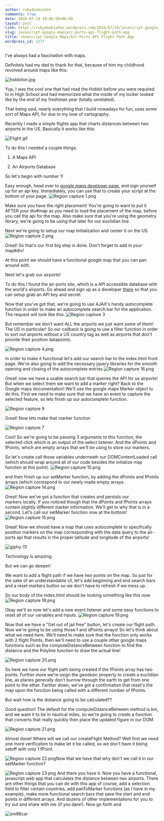 ```yaml
---
author: rubydoobiedoo
comments: true
date: 2016-07-19 19:06:58+00:00
layout: post
link: https://rubydoobiedoo.wordpress.com/2016/07/19/javascript-google-mapsair-ports-api-flight-path-app/
slug: javascript-google-mapsair-ports-api-flight-path-app
title: Javascript Google Maps/Air-Ports API Flight Path App
wordpress_id: 1277
---
```


I've always had a fascination with maps.

Definitely had my dad to thank for that, because of him my childhood revolved around maps like this:

![hobbiton.jpg](https://rubydoobiedoo.files.wordpress.com/2016/07/hobbiton.jpg)

Yup, I was the cool one that had read the Hobbit before you were required to in High School and had memorized what the inside of my locker looked like by the end of my freshman year (totally unrelated).

That being said, nearly everything that I build nowadays for fun, uses some sort of Maps API, for due to my love of cartography.

Recently I made a simple flights app that charts distances between two airports in the US. Basically it works like this:

![Flight gif](https://rubydoobiedoo.files.wordpress.com/2016/07/flight-gif.gif)

To do this I needed a couple things:



	
  1. A Maps API

	
  2. An Airports Database


So let's begin with number 1!

Easy enough, head over to [google maps developer page](https://developers.google.com/maps/), and sign yourself up for an api key. Immediately, you can use that to create your script at the bottom of your page. ![Region capture 1.png](https://rubydoobiedoo.files.wordpress.com/2016/07/region-capture-1.png)

Make sure you have the right placement! You're going to want to put it AFTER your div#map as you need to load the placement of the map, before you call the api for the map. Also make sure that you're using the geometry library, we're going to be using that later for our euclidian line.

Next we're going to setup our map initialization and center it on the US. ![Region capture 2.png](https://rubydoobiedoo.files.wordpress.com/2016/07/region-capture-21.png)

Great! So that's our first big step is done. Don't forget to add in your map#div!

At this point we should have a functional google map that you can pan around with.

Next let's grab our airports!

To do this I found the air-ports site, which is a API accessible database with the world's airports. Go ahead and sign up as a developer [there](https://www.air-port-codes.com/) so that you can setup grab an API key and secret.

Now that you've got that, we're going to use AJAX's handy autocomplete function in order to make an autocomplete search bar for the application. The request will look like this: ![Region capture 3](https://rubydoobiedoo.files.wordpress.com/2016/07/region-capture-31.png)

But remember we don't want ALL the airports we just want some of them! The US in particular! So our callback is going to use a filter function in order to sort out airports without a US country tag as well as airports that don't provide their position datapoints.

![Region capture 4.png](https://rubydoobiedoo.files.wordpress.com/2016/07/region-capture-41.png)

In order to make it functional let's add our search bar to the index.html front page. We're also going to add the necessary jquery libraries for the smooth opening and closing of the autocomplete entries.![Region capture 16.png](https://rubydoobiedoo.files.wordpress.com/2016/07/region-capture-16.png)

Great! now we have a usable search bar that queries the API for us airports! But when we select them we want to add a marker right? Back to the Google maps documentation! We'll use the google maps Marker object to do this. First we need to make sure that we have an event to capture the selected feature, so lets finish up our autocomplete function.

![Region capture 9](https://rubydoobiedoo.files.wordpress.com/2016/07/region-capture-91.png)

Great! Now lets make that marker function

![Region capture 7](https://rubydoobiedoo.files.wordpress.com/2016/07/region-capture-71.png)

Cool! So we're going to be passing 3 arguments to this function, the selected click which is an output of the select listener. And the dPoints and fPoints, which are empty arrays that we'll be using to store our markers.

So let's create call those variables underneath our DOMContentLoaded call (which should wrap around all of our code besides the initialize map function at this point). ![Region capture 10.png](https://rubydoobiedoo.files.wordpress.com/2016/07/region-capture-101.png)

and then finish up our setMarker function, by adding the dPoints and fPoints arrays (which correspond to our newly made empty arrays.![Region capture 14.png](https://rubydoobiedoo.files.wordpress.com/2016/07/region-capture-14.png)

Great! Now we've got a function that creates and persists our markers locally. If you noticed though that the dPoints and fPoints arrays contain slightly different marker information. We'll get to why that is in a second. Let's call our setMarker function now at the bottom!![Region capture 15.png](https://rubydoobiedoo.files.wordpress.com/2016/07/region-capture-15.png)

Great! Now we should have a map that uses autocomplete to specifically position markers on the map corresponding with the data query to the air-ports api that results in the proper latitude and longitude of the airports!

![giphy (1)](https://rubydoobiedoo.files.wordpress.com/2016/07/giphy-1.gif)

Technology is amazing.

But we can go deeper!

We want to add a flight path if we have two points on the map. So just for the sake of an understandable UI, let's add beginning and end search bars and a reset markers button so we don't have to refresh if we mess up.

So our body of the index.html should be looking something like this now![Region capture 18.png](https://rubydoobiedoo.files.wordpress.com/2016/07/region-capture-18.png)

Okay we'll so now let's add a new event listener and some easy functions to reset all of our variables and inputs. ![Region capture 19.png](https://rubydoobiedoo.files.wordpress.com/2016/07/region-capture-19.png)

Now that we have a "Get out of jail free" button, let's create our flight path. Now we're going to be using those f and dPoints arrays! So let's think about what we need here. We'll need to make sure that the function only works with 2 flight Points, then we'll need to use a couple other google maps functions such as the computeDistanceBetween function to find the distance and the Polyline function to draw the actual line!

![Region capture 20.png](https://rubydoobiedoo.files.wordpress.com/2016/07/region-capture-20.png)

So here we have our flight path being created if the fPoints array has two points. Further more we're usign the geodesic property to create a euclidian line, as planes generally don't burrow through the earth to get from one point to the other. Farther down, we've got a confirmation that reset's the map upon the function being called with a different number of fPoints.

But wait how is the distance going to be calculated??

Good question! The default for the computeDistanceBetween method is km, and we want it to be in nautical miles, so we're going to create a function that converts that really quickly then place the updated figure in our DOM.

![Region capture 21.png](https://rubydoobiedoo.files.wordpress.com/2016/07/region-capture-211.png)

Almost done! Where will we call our createFlight Method? Well first we need one more verification to make let it be called, so we don't have it being setoff with only 1 fPoint.

![Region capture 22.png](https://rubydoobiedoo.files.wordpress.com/2016/07/region-capture-22.png)Now that we have that why don't we call it in our setMarker function?

![Region capture 23.png](https://rubydoobiedoo.files.wordpress.com/2016/07/region-capture-23.png) And there you have it. Now you have a functional, javascript web app that calculates the distance between two airports. There are other things that you can do with this app of course, add a selection field to filter certain countries, add panToMarker functions (as I have in my example), make more functional search bars that save the start and end points in different arrays. And dozens of other implementations for you to try out and share with me (if you dare!). Now go forth and

![sm96car](https://rubydoobiedoo.files.wordpress.com/2016/07/sm96car.gif)
